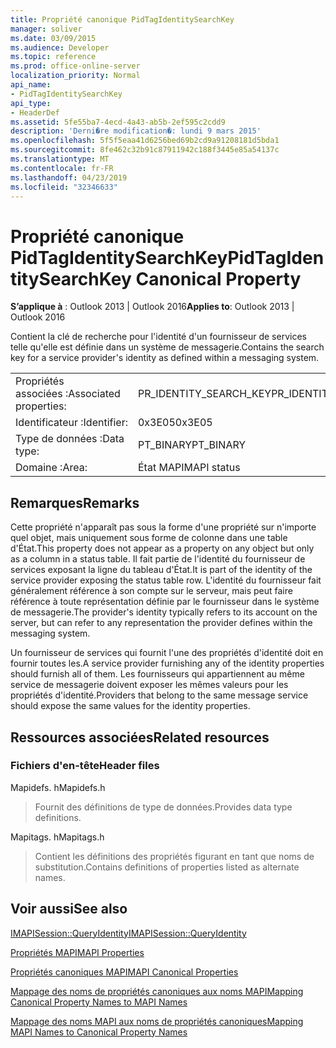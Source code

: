 ```yaml
---
title: Propriété canonique PidTagIdentitySearchKey
manager: soliver
ms.date: 03/09/2015
ms.audience: Developer
ms.topic: reference
ms.prod: office-online-server
localization_priority: Normal
api_name:
- PidTagIdentitySearchKey
api_type:
- HeaderDef
ms.assetid: 5fe55ba7-4ecd-4a43-ab5b-2ef595c2cdd9
description: 'Derni�re modification�: lundi 9 mars 2015'
ms.openlocfilehash: 5f5f5eaa41d6256bed69b2cd9a91208181d5bda1
ms.sourcegitcommit: 8fe462c32b91c87911942c188f3445e85a54137c
ms.translationtype: MT
ms.contentlocale: fr-FR
ms.lasthandoff: 04/23/2019
ms.locfileid: "32346633"
---
```

# <a name="pidtagidentitysearchkey-canonical-property"></a><span data-ttu-id="e9080-103">Propriété canonique PidTagIdentitySearchKey</span><span class="sxs-lookup"><span data-stu-id="e9080-103">PidTagIdentitySearchKey Canonical Property</span></span>

  
  
<span data-ttu-id="e9080-104">**S’applique à** : Outlook 2013 | Outlook 2016</span><span class="sxs-lookup"><span data-stu-id="e9080-104">**Applies to**: Outlook 2013 | Outlook 2016</span></span> 
  
<span data-ttu-id="e9080-105">Contient la clé de recherche pour l'identité d'un fournisseur de services telle qu'elle est définie dans un système de messagerie.</span><span class="sxs-lookup"><span data-stu-id="e9080-105">Contains the search key for a service provider's identity as defined within a messaging system.</span></span> 
  
|||
|:-----|:-----|
|<span data-ttu-id="e9080-106">Propriétés associées :</span><span class="sxs-lookup"><span data-stu-id="e9080-106">Associated properties:</span></span>  <br/> |<span data-ttu-id="e9080-107">PR_IDENTITY_SEARCH_KEY</span><span class="sxs-lookup"><span data-stu-id="e9080-107">PR_IDENTITY_SEARCH_KEY</span></span>  <br/> |
|<span data-ttu-id="e9080-108">Identificateur :</span><span class="sxs-lookup"><span data-stu-id="e9080-108">Identifier:</span></span>  <br/> |<span data-ttu-id="e9080-109">0x3E05</span><span class="sxs-lookup"><span data-stu-id="e9080-109">0x3E05</span></span>  <br/> |
|<span data-ttu-id="e9080-110">Type de données :</span><span class="sxs-lookup"><span data-stu-id="e9080-110">Data type:</span></span>  <br/> |<span data-ttu-id="e9080-111">PT_BINARY</span><span class="sxs-lookup"><span data-stu-id="e9080-111">PT_BINARY</span></span>  <br/> |
|<span data-ttu-id="e9080-112">Domaine :</span><span class="sxs-lookup"><span data-stu-id="e9080-112">Area:</span></span>  <br/> |<span data-ttu-id="e9080-113">État MAPI</span><span class="sxs-lookup"><span data-stu-id="e9080-113">MAPI status</span></span>  <br/> |
   
## <a name="remarks"></a><span data-ttu-id="e9080-114">Remarques</span><span class="sxs-lookup"><span data-stu-id="e9080-114">Remarks</span></span>

<span data-ttu-id="e9080-115">Cette propriété n'apparaît pas sous la forme d'une propriété sur n'importe quel objet, mais uniquement sous forme de colonne dans une table d'État.</span><span class="sxs-lookup"><span data-stu-id="e9080-115">This property does not appear as a property on any object but only as a column in a status table.</span></span> <span data-ttu-id="e9080-116">Il fait partie de l'identité du fournisseur de services exposant la ligne du tableau d'État.</span><span class="sxs-lookup"><span data-stu-id="e9080-116">It is part of the identity of the service provider exposing the status table row.</span></span> <span data-ttu-id="e9080-117">L'identité du fournisseur fait généralement référence à son compte sur le serveur, mais peut faire référence à toute représentation définie par le fournisseur dans le système de messagerie.</span><span class="sxs-lookup"><span data-stu-id="e9080-117">The provider's identity typically refers to its account on the server, but can refer to any representation the provider defines within the messaging system.</span></span> 
  
<span data-ttu-id="e9080-118">Un fournisseur de services qui fournit l'une des propriétés d'identité doit en fournir toutes les.</span><span class="sxs-lookup"><span data-stu-id="e9080-118">A service provider furnishing any of the identity properties should furnish all of them.</span></span> <span data-ttu-id="e9080-119">Les fournisseurs qui appartiennent au même service de messagerie doivent exposer les mêmes valeurs pour les propriétés d'identité.</span><span class="sxs-lookup"><span data-stu-id="e9080-119">Providers that belong to the same message service should expose the same values for the identity properties.</span></span> 
  
## <a name="related-resources"></a><span data-ttu-id="e9080-120">Ressources associées</span><span class="sxs-lookup"><span data-stu-id="e9080-120">Related resources</span></span>

### <a name="header-files"></a><span data-ttu-id="e9080-121">Fichiers d'en-tête</span><span class="sxs-lookup"><span data-stu-id="e9080-121">Header files</span></span>

<span data-ttu-id="e9080-122">Mapidefs. h</span><span class="sxs-lookup"><span data-stu-id="e9080-122">Mapidefs.h</span></span>
  
> <span data-ttu-id="e9080-123">Fournit des définitions de type de données.</span><span class="sxs-lookup"><span data-stu-id="e9080-123">Provides data type definitions.</span></span>
    
<span data-ttu-id="e9080-124">Mapitags. h</span><span class="sxs-lookup"><span data-stu-id="e9080-124">Mapitags.h</span></span>
  
> <span data-ttu-id="e9080-125">Contient les définitions des propriétés figurant en tant que noms de substitution.</span><span class="sxs-lookup"><span data-stu-id="e9080-125">Contains definitions of properties listed as alternate names.</span></span>
    
## <a name="see-also"></a><span data-ttu-id="e9080-126">Voir aussi</span><span class="sxs-lookup"><span data-stu-id="e9080-126">See also</span></span>



[<span data-ttu-id="e9080-127">IMAPISession::QueryIdentity</span><span class="sxs-lookup"><span data-stu-id="e9080-127">IMAPISession::QueryIdentity</span></span>](imapisession-queryidentity.md)


[<span data-ttu-id="e9080-128">Propriétés MAPI</span><span class="sxs-lookup"><span data-stu-id="e9080-128">MAPI Properties</span></span>](mapi-properties.md)
  
[<span data-ttu-id="e9080-129">Propriétés canoniques MAPI</span><span class="sxs-lookup"><span data-stu-id="e9080-129">MAPI Canonical Properties</span></span>](mapi-canonical-properties.md)
  
[<span data-ttu-id="e9080-130">Mappage des noms de propriétés canoniques aux noms MAPI</span><span class="sxs-lookup"><span data-stu-id="e9080-130">Mapping Canonical Property Names to MAPI Names</span></span>](mapping-canonical-property-names-to-mapi-names.md)
  
[<span data-ttu-id="e9080-131">Mappage des noms MAPI aux noms de propriétés canoniques</span><span class="sxs-lookup"><span data-stu-id="e9080-131">Mapping MAPI Names to Canonical Property Names</span></span>](mapping-mapi-names-to-canonical-property-names.md)

